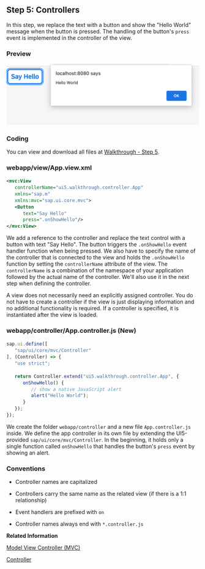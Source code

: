 <!-- loio50579ddf2c934ce789e056cfffe9efa9 -->

## Step 5: Controllers

In this step, we replace the text with a button and show the "Hello World" message when the button is pressed. The handling of the button's `press` event is implemented in the controller of the view.



### Preview

![A Say Hello button is added](images/loiocedfdf89b30643ddbfcab1fe50bfa892_LowRes.png)



<a name="loio50579ddf2c934ce789e056cfffe9efa9__section_yqd_crc_syb"/>

### Coding

You can view and download all files at [Walkthrough - Step 5](https://ui5.sap.com/#/entity/sap.m.tutorial.walkthrough/sample/sap.m.tutorial.walkthrough.05).



<a name="loio50579ddf2c934ce789e056cfffe9efa9__section_zqd_crc_syb"/>

### webapp/view/App.view.xml

```xml
<mvc:View
   controllerName="ui5.walkthrough.controller.App"
   xmlns="sap.m"
   xmlns:mvc="sap.ui.core.mvc">
   <Button
      text="Say Hello"
      press=".onShowHello"/>
</mvc:View>
```

We add a reference to the controller and replace the text control with a button with text "Say Hello". The button triggers the `.onShowHello` event handler function when being pressed. We also have to specify the name of the controller that is connected to the view and holds the `.onShowHello` function by setting the `controllerName` attribute of the view. The `controllerName` is a combination of the namespace of your application followed by the actual name of the controller. We'll also use it in the next step when defining the controller.

A view does not necessarily need an explicitly assigned controller. You do not have to create a controller if the view is just displaying information and no additional functionality is required. If a controller is specified, it is instantiated after the view is loaded.



### webapp/controller/App.controller.js \(New\)

```js
sap.ui.define([
   "sap/ui/core/mvc/Controller"
], (Controller) => {
   "use strict";

   return Controller.extend("ui5.walkthrough.controller.App", {
      onShowHello() {
         // show a native JavaScript alert
         alert("Hello World");
      }
   });
});
```

We create the folder `webapp/controller` and a new file `App.controller.js` inside. We define the app controller in its own file by extending the UI5-provided `sap/ui/core/mvc/Controller`. In the beginning, it holds only a single function called `onShowHello` that handles the button's `press` event by showing an alert.



### Conventions

-   Controller names are capitalized

-   Controllers carry the same name as the related view \(if there is a 1:1 relationship\)

-   Event handlers are prefixed with `on`

-   Controller names always end with `*.controller.js`


**Related Information**  


[Model View Controller \(MVC\)](../04_Essentials/model-view-controller-mvc-91f2334.md "The Model View Controller (MVC) concept is used in OpenUI5 to separate the representation of information from the user interaction. This separation facilitates development and the changing of parts independently.")

[Controller](../04_Essentials/controller-121b8e6.md "A controller contains methods that define how models and views interact.")

